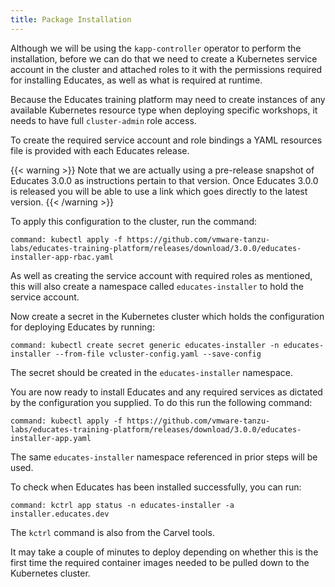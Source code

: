 ```yaml
---
title: Package Installation
---
```


Although we will be using the `kapp-controller` operator to perform the
installation, before we can do that we need to create a Kubernetes service
account in the cluster and attached roles to it with the permissions required
for installing Educates, as well as what is required at runtime.

Because the Educates training platform may need to create instances of any
available Kubernetes resource type when deploying specific workshops, it needs
to have full `cluster-admin` role access.

To create the required service account and role bindings a YAML resources file
is provided with each Educates release.

{{< warning >}} Note that we are actually using a pre-release snapshot of
Educates 3.0.0 as instructions pertain to that version. Once Educates 3.0.0 is
released you will be able to use a link which goes directly to the latest
version.
{{< /warning >}}

To apply this configuration to the cluster, run the command:

```terminal:execute
command: kubectl apply -f https://github.com/vmware-tanzu-labs/educates-training-platform/releases/download/3.0.0/educates-installer-app-rbac.yaml
```

As well as creating the service account with required roles as mentioned, this
will also create a namespace called `educates-installer` to hold the service
account.

Now create a secret in the Kubernetes cluster which holds the configuration for
deploying Educates by running:

```terminal:execute
command: kubectl create secret generic educates-installer -n educates-installer --from-file vcluster-config.yaml --save-config
```

The secret should be created in the `educates-installer` namespace.

You are now ready to install Educates and any required services as dictated by
the configuration you supplied. To do this run the following command:

```terminal:execute
command: kubectl apply -f https://github.com/vmware-tanzu-labs/educates-training-platform/releases/download/3.0.0/educates-installer-app.yaml
```

The same `educates-installer` namespace referenced in prior steps will be used.

To check when Educates has been installed successfully, you can run:

```terminal:execute
command: kctrl app status -n educates-installer -a installer.educates.dev
```

The `kctrl` command is also from the Carvel tools.

It may take a couple of minutes to deploy depending on whether this is the first
time the required container images needed to be pulled down to the Kubernetes
cluster.
